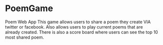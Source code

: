 # PoemGame
Poem Web App
This game allows users to share a poem they create VIA twitter or facebook.
Also allows users to play current poems that are already created. 
There is also a score board where users can see the top 10 most shared poem.
